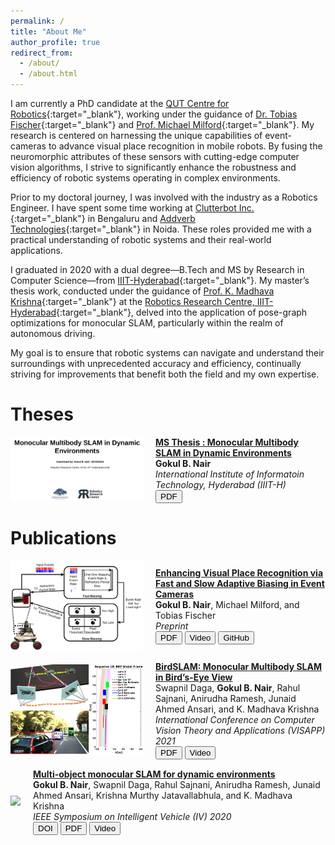 ```yaml
---
permalink: /
title: "About Me"
author_profile: true
redirect_from: 
  - /about/
  - /about.html
---
```


I am currently a PhD candidate at the [QUT Centre for Robotics](https://research.qut.edu.au/qcr/){:target="_blank"}, working under the guidance of [Dr. Tobias Fischer](https://www.tobiasfischer.info/){:target="_blank"} and [Prof. Michael Milford](https://research.qut.edu.au/centre-for-future-enterprise/people/michael-milford/){:target="_blank"}. My research is centered on harnessing the unique capabilities of event-cameras to advance visual place recognition in mobile robots. By fusing the neuromorphic attributes of these sensors with cutting-edge computer vision algorithms, I strive to significantly enhance the robustness and efficiency of robotic systems operating in complex environments.

Prior to my doctoral journey, I was involved with the industry as a Robotics Engineer. I have spent some time working at [Clutterbot Inc.](https://www.clutterbot.com/){:target="_blank"} in Bengaluru and [Addverb Technologies](https://addverb.com/){:target="_blank"} in Noida. These roles provided me with a practical understanding of robotic systems and their real-world applications.

I graduated in 2020 with a dual degree—B.Tech and MS by Research in Computer Science—from [IIIT-Hyderabad](https://iiit.ac.in){:target="_blank"}. My master’s thesis work, conducted under the guidance of [Prof. K. Madhava Krishna](https://robotics.iiit.ac.in/faculty_mkrishna/){:target="_blank"} at the [Robotics Research Centre, IIIT-Hyderabad](https://robotics.iiit.ac.in/){:target="_blank"}, delved into the application of pose-graph optimizations for monocular SLAM, particularly within the realm of autonomous driving.

My goal is to ensure that robotic systems can navigate and understand their surroundings with unprecedented accuracy and efficiency, continually striving for improvements that benefit both the field and my own expertise.

Theses
====

<div style="display: flex; align-items: center; margin-bottom: 15px;">
  <div style="margin-right: 20px;">
    <img class="preview z-depth-1 rounded" src="images/slides.png" style="max-width: 212px; width: auto; height: auto;">
  </div>
  <div>
  <a target="_blank" href="files/MS_Thesis.pdf"><strong>MS Thesis : Monocular Multibody SLAM in Dynamic Environments</strong></a><br>
  <strong>Gokul B. Nair</strong><br>
  <em>International Institute of Informatoin Technology, Hyderabad (IIIT-H)</em><br>
  <a target="_blank" href="files/MS_Thesis.pdf"><button id="touch">PDF</button></a>
  </div>
</div>



Publications
=====


<div style="display: flex; align-items: center; margin-bottom: 15px;">
  <div style="margin-right: 20px;">
    <img class="preview z-depth-1 rounded" src="images/p3.png" style="max-width: 212px; width: auto; height: auto;">
  </div>
<div>
  <a target="_blank" href="https://gokulbnr.github.io/publication/dvs-biasing-vpr"><strong>Enhancing Visual Place Recognition via Fast and Slow Adaptive Biasing in Event Cameras</strong></a><br>
  <strong>Gokul B. Nair</strong>, Michael Milford, and  Tobias Fischer<br>
  <em>Preprint</em><br>
  <a target="_blank" href="https://arxiv.org/abs/2403.16425"><button id="touch">PDF</button></a>
  <a target="_blank" href="https://youtu.be/8D9gtHqteEQ"><button id="touch">Video</button></a>
  <a target="_blank" href="https://github.com/gokulbnr/fast-slow-biased-event-vpr"><button id="touch">GitHub</button></a>
  </div>
</div>

<div style="display: flex; align-items: center; margin-bottom: 15px;">
  <div style="margin-right: 20px;">
    <img class="preview z-depth-1 rounded" src="images/p2.png" style="max-width: 212px; width: auto; height: auto;">
  </div>
  <div>
  <a target="_blank" href="https://arxiv.org/abs/2011.07613"><strong>BirdSLAM: Monocular Multibody SLAM in Bird’s-Eye View</strong></a><br>
  Swapnil Daga, <strong>Gokul B. Nair</strong>, Rahul Sajnani, Anirudha Ramesh, Junaid Ahmed Ansari, and  K. Madhava Krishna<br>
  <em>International Conference on Computer Vision Theory and Applications (VISAPP) 2021</em><br>
  <a target="_blank" href="https://arxiv.org/abs/2011.07613"><button id="touch">PDF</button></a>
  <a target="_blank" href="https://youtu.be/ZFN35qJYDAA"><button id="touch">Video</button></a>
  </div>
</div>

<div style="display: flex; align-items: center; margin-bottom: 15px;">
  <div style="margin-right: 20px;">
    <img class="preview z-depth-1 rounded" src="images/p1.gif" style="max-width: 212px; width: auto; height: auto;">
  </div>
  <div>
    <a target="_blank" href="https://arxiv.org/abs/2002.03528"><strong>Multi-object monocular SLAM for dynamic environments</strong></a> <br>
    <strong>Gokul B. Nair</strong>, Swapnil Daga, Rahul Sajnani, Anirudha Ramesh, Junaid Ahmed Ansari, Krishna Murthy Jatavallabhula, and K. Madhava Krishna<br>
    <em>IEEE Symposium on Intelligent Vehicle (IV) 2020</em><br>
    <a target="_blank" href="https://ieeexplore.ieee.org/document/9304648"><button id="touch">DOI</button></a>
    <a target="_blank" href="https://arxiv.org/abs/2002.03528"><button id="touch">PDF</button></a>
    <a target="_blank" href="https://youtu.be/cchPIaKSSvM"><button id="touch">Video</button></a>
  </div>
</div>

<!-- 
A data-driven personal website
======
Like many other Jekyll-based GitHub Pages templates, Academic Pages makes you separate the website's content from its form. The content & metadata of your website are in structured markdown files, while various other files constitute the theme, specifying how to transform that content & metadata into HTML pages. You keep these various markdown (.md), YAML (.yml), HTML, and CSS files in a public GitHub repository. Each time you commit and push an update to the repository, the [GitHub pages](https://pages.github.com/) service creates static HTML pages based on these files, which are hosted on GitHub's servers free of charge.

Many of the features of dynamic content management systems (like Wordpress) can be achieved in this fashion, using a fraction of the computational resources and with far less vulnerability to hacking and DDoSing. You can also modify the theme to your heart's content without touching the content of your site. If you get to a point where you've broken something in Jekyll/HTML/CSS beyond repair, your markdown files describing your talks, publications, etc. are safe. You can rollback the changes or even delete the repository and start over -- just be sure to save the markdown files! Finally, you can also write scripts that process the structured data on the site, such as [this one](https://github.com/academicpages/academicpages.github.io/blob/master/talkmap.ipynb) that analyzes metadata in pages about talks to display [a map of every location you've given a talk](https://academicpages.github.io/talkmap.html).

Getting started
======
1. Register a GitHub account if you don't have one and confirm your e-mail (required!)
1. Fork [this repository](https://github.com/academicpages/academicpages.github.io) by clicking the "fork" button in the top right. 
1. Go to the repository's settings (rightmost item in the tabs that start with "Code", should be below "Unwatch"). Rename the repository "[your GitHub username].github.io", which will also be your website's URL.
1. Set site-wide configuration and create content & metadata (see below -- also see [this set of diffs](http://archive.is/3TPas) showing what files were changed to set up [an example site](https://getorg-testacct.github.io) for a user with the username "getorg-testacct")
1. Upload any files (like PDFs, .zip files, etc.) to the files/ directory. They will appear at https://[your GitHub username].github.io/files/example.pdf.  
1. Check status by going to the repository settings, in the "GitHub pages" section

Site-wide configuration
------
The main configuration file for the site is in the base directory in [_config.yml](https://github.com/academicpages/academicpages.github.io/blob/master/_config.yml), which defines the content in the sidebars and other site-wide features. You will need to replace the default variables with ones about yourself and your site's github repository. The configuration file for the top menu is in [_data/navigation.yml](https://github.com/academicpages/academicpages.github.io/blob/master/_data/navigation.yml). For example, if you don't have a portfolio or blog posts, you can remove those items from that navigation.yml file to remove them from the header. 

Create content & metadata
------
For site content, there is one markdown file for each type of content, which are stored in directories like _publications, _talks, _posts, _teaching, or _pages. For example, each talk is a markdown file in the [_talks directory](https://github.com/academicpages/academicpages.github.io/tree/master/_talks). At the top of each markdown file is structured data in YAML about the talk, which the theme will parse to do lots of cool stuff. The same structured data about a talk is used to generate the list of talks on the [Talks page](https://academicpages.github.io/talks), each [individual page](https://academicpages.github.io/talks/2012-03-01-talk-1) for specific talks, the talks section for the [CV page](https://academicpages.github.io/cv), and the [map of places you've given a talk](https://academicpages.github.io/talkmap.html) (if you run this [python file](https://github.com/academicpages/academicpages.github.io/blob/master/talkmap.py) or [Jupyter notebook](https://github.com/academicpages/academicpages.github.io/blob/master/talkmap.ipynb), which creates the HTML for the map based on the contents of the _talks directory).

**Markdown generator**

I have also created [a set of Jupyter notebooks](https://github.com/academicpages/academicpages.github.io/tree/master/markdown_generator
) that converts a CSV containing structured data about talks or presentations into individual markdown files that will be properly formatted for the Academic Pages template. The sample CSVs in that directory are the ones I used to create my own personal website at stuartgeiger.com. My usual workflow is that I keep a spreadsheet of my publications and talks, then run the code in these notebooks to generate the markdown files, then commit and push them to the GitHub repository.

How to edit your site's GitHub repository
------
Many people use a git client to create files on their local computer and then push them to GitHub's servers. If you are not familiar with git, you can directly edit these configuration and markdown files directly in the github.com interface. Navigate to a file (like [this one](https://github.com/academicpages/academicpages.github.io/blob/master/_talks/2012-03-01-talk-1.md) and click the pencil icon in the top right of the content preview (to the right of the "Raw | Blame | History" buttons). You can delete a file by clicking the trashcan icon to the right of the pencil icon. You can also create new files or upload files by navigating to a directory and clicking the "Create new file" or "Upload files" buttons. 

Example: editing a markdown file for a talk
![Editing a markdown file for a talk](/images/editing-talk.png)

For more info
------
More info about configuring Academic Pages can be found in [the guide](https://academicpages.github.io/markdown/). The [guides for the Minimal Mistakes theme](https://mmistakes.github.io/minimal-mistakes/docs/configuration/) (which this theme was forked from) might also be helpful. -->
